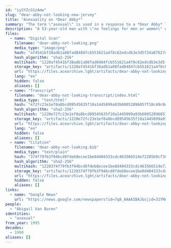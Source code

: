 ```yaml
---
id: "iySYZcG1zAmw"
slug: "dear-abby-not-looking-new-jersey"
title: "Asexuality on *Dear Abby*"
summary: "The term \"asexual\" is used in a response to a *Dear Abby* letter"
description: "A 53-year-old man with \"no feelings for men or women\" writes to *Dear Abby*, and Abby offers the asexual label and assures the man there's nothing wrong with him"
files:
  - name: "Digital Scan"
    filename: "dear-abby-not-looking.png"
    media_type: "image/png"
    hash: "af4541bf38adb1a88fad8484fcb551621a4f8c62edcdb3e3d5f24a07627dd3fc"
    hash_algorithm: "sha2-256"
    multihash: "1220af4541bf38adb1a88fad8484fcb551621a4f8c62edcdb3e3d5f24a07627dd3fc"
    storage_key: "artifacts/1220af4541bf38adb1a88fad8484fcb551621a4f8c62edcdb3e3d5f24a07627dd3fc"
    url: "https://files.acearchive.lgbt/artifacts/dear-abby-not-looking-new-jersey/dear-abby-not-looking.png"
    lang: "en"
    hidden: false
    aliases: []
  - name: "Transcript"
    filename: "dear-abby-not-looking-transcript/index.html"
    media_type: "text/html"
    hash: "e72fc23e1ef8a8bcd89545635f10a1445099a93b60052896857f18c49c0d9cd3"
    hash_algorithm: "sha2-256"
    multihash: "1220e72fc23e1ef8a8bcd89545635f10a1445099a93b60052896857f18c49c0d9cd3"
    storage_key: "artifacts/1220e72fc23e1ef8a8bcd89545635f10a1445099a93b60052896857f18c49c0d9cd3"
    url: "https://files.acearchive.lgbt/artifacts/dear-abby-not-looking-new-jersey/dear-abby-not-looking-transcript/index.html"
    lang: "en"
    hidden: false
    aliases: []
  - name: "Citation"
    filename: "dear-abby-not-looking.bib"
    media_type: "text/plain"
    hash: "374f79fb3f94bcd8fdeb8ecee1be0d404333cdc463566514e72205b9cf30c533"
    hash_algorithm: "sha2-256"
    multihash: "1220374f79fb3f94bcd8fdeb8ecee1be0d404333cdc463566514e72205b9cf30c533"
    storage_key: "artifacts/1220374f79fb3f94bcd8fdeb8ecee1be0d404333cdc463566514e72205b9cf30c533"
    url: "https://files.acearchive.lgbt/artifacts/dear-abby-not-looking-new-jersey/dear-abby-not-looking.bib"
    hidden: false
    aliases: []
links:
  - name: "Google News"
    url: "https://news.google.com/newspapers?id=7q8_AAAAIBAJ&sjid=31YMAAAAIBAJ&pg=6814%2C6344642"
people:
  - "Abigail Van Buren"
identities:
  - "asexual"
from_year: 1995
decades:
  - 1990
aliases: []
---
```

